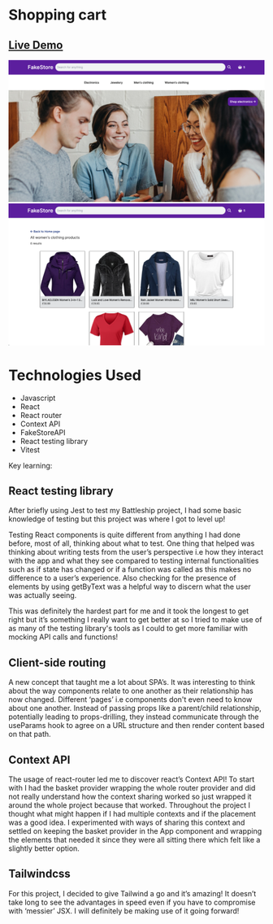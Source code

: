 # Shopping cart

## [Live Demo](http://shopping-cart-erinsophie.netlify.app)

![Home](./src/assets/img/home.png)
![Product page](./src/assets/img/product-page.png)

# Technologies Used

- Javascript
- React
- React router
- Context API
- FakeStoreAPI
- React testing library
- Vitest

Key learning:

## React testing library

After briefly using Jest to test my Battleship project, I had some basic knowledge of testing but this project was where I got to level up!

Testing React components is quite different from anything I had done before, most of all, thinking about what to test. One thing that helped was thinking about writing tests from the user’s perspective i.e how they interact with the app and what they see compared to testing internal functionalities such as if state has changed or if a function was called as this makes no difference to a user’s experience. Also checking for the presence of elements by using getByText was a helpful way to discern what the user was actually seeing.

This was definitely the hardest part for me and it took the longest to get right but it’s something I really want to get better at so I tried to make use of as many of the testing library's tools as I could to get more familiar with mocking API calls and functions!

## Client-side routing

A new concept that taught me a lot about SPA’s. It was interesting to think about the way components relate to one another as their relationship has now changed. Different ‘pages’ i.e components don't even need to know about one another. Instead of passing props like a parent/child relationship, potentially leading to props-drilling, they instead communicate through the useParams hook to agree on a URL structure and then render content based on that path.

## Context API

The usage of react-router led me to discover react’s Context API! To start with I had the basket provider wrapping the whole router provider and did not really understand how the context sharing worked so just wrapped it around the whole project because that worked. Throughout the project I thought what might happen if I had multiple contexts and if the placement was a good idea. I experimented with ways of sharing this context and settled on keeping the basket provider in the App component and wrapping the elements that needed it since they were all sitting there which felt like a slightly better option.

## Tailwindcss

For this project, I decided to give Tailwind a go and it’s amazing! It doesn’t take long to see the advantages in speed even if you have to compromise with ‘messier’ JSX. I will definitely be making use of it going forward!
